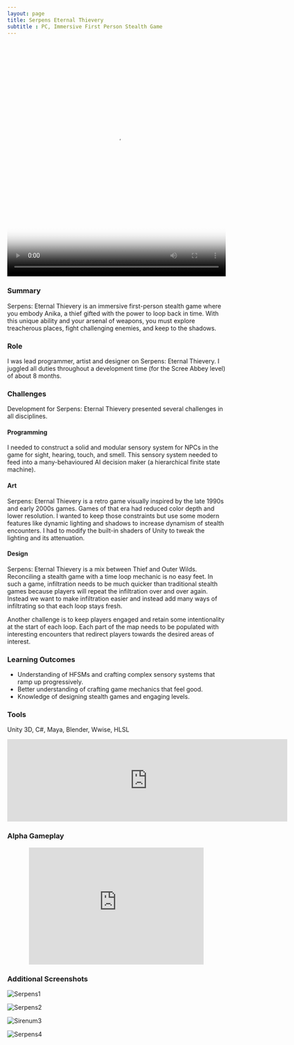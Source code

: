 ```yaml
---
layout: page
title: Serpens Eternal Thievery
subtitle : PC, Immersive First Person Stealth Game
---
```


<video width="100%" height="540" controls poster="/assets/img/Steam_MainCapsuleV3.png">
  <source src="/assets/img/Serpens_PortfolioTrailer.mp4" type="video/mp4">
</video>

### Summary
Serpens: Eternal Thievery is an immersive first-person stealth game where you embody Anika, a thief gifted with the power to loop back in time. With this unique ability and your arsenal of weapons, you must explore treacherous places, fight challenging enemies, and keep to the shadows.

### Role
I was lead programmer, artist and designer on Serpens: Eternal Thievery. I juggled all duties throughout a development time (for the Scree Abbey level) of about 8 months.

### Challenges
Development for Serpens: Eternal Thievery presented several challenges in all disciplines.

#### Programming

I needed to construct a solid and modular sensory system for NPCs in the game for sight, hearing, touch, and smell. This sensory system needed to feed into a many-behavioured AI decision maker (a hierarchical finite state machine). 

#### Art

Serpens: Eternal Thievery is a retro game visually inspired by the late 1990s and early 2000s games. Games of that era had reduced color depth and lower resolution. I wanted to keep those constraints but use some modern features like dynamic lighting and shadows to increase dynamism of stealth encounters. I had to modify the built-in shaders of Unity to tweak the lighting and its attenuation.

#### Design 

Serpens: Eternal Thievery is a mix between Thief and Outer Wilds. Reconciling a stealth game with a time loop mechanic is no easy feet. In such a game, infiltration needs to be much quicker than traditional stealth games because players will repeat the infiltration over and over again. Instead we want to make infiltration easier and instead add many ways of infiltrating so that each loop stays fresh. 

Another challenge is to keep players engaged and retain some intentionality at the start of each loop. Each part of the map needs to be populated with interesting encounters that redirect players towards the desired areas of interest.

### Learning Outcomes

<ul>
  <li>Understanding of HFSMs and crafting complex sensory systems that ramp up progressively.</li>
  <li>Better understanding of crafting game mechanics that feel good.</li>
  <li>Knowledge of designing stealth games and engaging levels.</li>
</ul>

### Tools

Unity 3D, C#, Maya, Blender, Wwise, HLSL

<p align="center"><iframe src="https://store.steampowered.com/widget/2642850/" frameborder="0" width="646" height="190"></iframe></p>

### Alpha Gameplay

<p align="center">
<iframe
    frameborder="0"
    width="80%"
    height="270"
    src="https://www.youtube.com/embed/6OOhyQ7Vap8?mute=1"
    allowfullscreen
> </iframe></p>

### Additional Screenshots

![Serpens1](/assets/img/gamEnv1.png) <br/>

![Serpens2](/assets/img/gameSneak2.png) <br/>

![Sirenum3](/assets/img/gameCombat2.png) <br/>

![Serpens4](/assets/img/gameEnv3.png) <br/>



